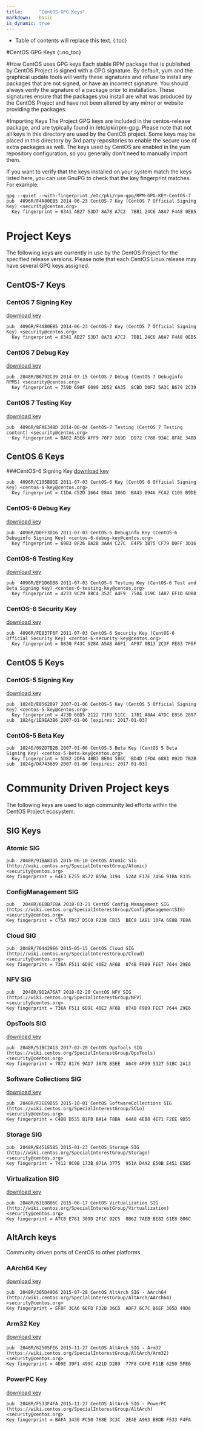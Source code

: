 ```yaml
---
title:      "CentOS GPG Keys"
markdown:   basic
is_dynamic: true
---
```

* Table of contents will replace this text.
{:toc}

#CentOS GPG Keys
{:.no_toc}

#How CentOS uses GPG keys
Each stable RPM package that is published by CentOS Project is signed with a GPG signature. By default, yum and the graphical update tools will verify these signatures and refuse to install any packages that are not signed, or have an incorrect signature. You should always verify the signature of a package prior to installation. These signatures ensure that the packages you install are what was produced by the CentOS Project and have not been altered by any mirror or website providing the packages. 

#Importing Keys
The Project GPG keys are included in the centos-release package, and are typically found in /etc/pki/rpm-gpg. Please note that not all keys in this directory are used by the CentOS project. Some keys may be placed in this directory by 3rd party repositories to enable the secure use of extra packages as well. The keys used by CentOS are enabled in the yum repository configuration, so you generally don't need to manually import them. 

If you want to verify that the keys installed on your system match the keys listed here, you can use GnuPG to check that the key fingerprint matches. For example:

    gpg --quiet --with-fingerprint /etc/pki/rpm-gpg/RPM-GPG-KEY-CentOS-7
    pub  4096R/F4A80EB5 2014-06-23 CentOS-7 Key (CentOS 7 Official Signing Key) <security@centos.org>
      Key fingerprint = 6341 AB27 53D7 8A78 A7C2  7BB1 24C6 A8A7 F4A8 0EB5


# Project Keys
The following keys are currently in use by the CentOS Project for the specified release versions. Please note that each CentOS Linux release may have several GPG keys assigned.

## CentOS-7 Keys

### CentOS 7 Signing Key
[download key](/keys/RPM-GPG-KEY-CentOS-7)

    pub  4096R/F4A80EB5 2014-06-23 CentOS-7 Key (CentOS 7 Official Signing Key) <security@centos.org>
      Key fingerprint = 6341 AB27 53D7 8A78 A7C2  7BB1 24C6 A8A7 F4A8 0EB5

### CentOS 7 Debug Key
[download key](/keys/RPM-GPG-KEY-CentOS-Debug-7)

    pub  2048R/B6792C39 2014-07-15 CentOS-7 Debug (CentOS-7 Debuginfo RPMS) <security@centos.org>
      Key fingerprint = 759D 690F 6099 2D52 6A35  8CBD D0F2 5A3C B679 2C39


### CentOS 7 Testing Key
[download key](/keys/RPM-GPG-KEY-CentOS-Testing-7)

    pub  4096R/8FAE34BD 2014-06-04 CentOS-7 Testing (CentOS 7 Testing content) <security@centos.org>
      Key fingerprint = BA02 A5E6 AFF9 70F7 269D  D972 C788 93AC 8FAE 34BD


## CentOS 6 Keys

###CentOS-6 Signing Key
[download key](/keys/RPM-GPG-KEY-CentOS-6)

    pub  4096R/C105B9DE 2011-07-03 CentOS-6 Key (CentOS 6 Official Signing Key) <centos-6-key@centos.org>
      Key fingerprint = C1DA C52D 1664 E8A4 386D  BA43 0946 FCA2 C105 B9DE


### CentOS-6 Debug Key
[download key](/keys/RPM-GPG-KEY-CentOS-Debug-6)

    pub  4096R/D0FF3D16 2011-07-03 CentOS-6 Debuginfo Key (CentOS-6 Debuginfo Signing Key) <centos-6-debug-key@centos.org>
      Key fingerprint = 69B3 0F26 BA2B 3AA4 C27C  E4F5 3B75 CF79 D0FF 3D16


### CentOS-6 Testing Key
[download key](/keys/RPM-GPG-KEY-CentOS-Testing-6)

    pub  4096R/EF1D6DB8 2011-07-03 CentOS-6 Testing Key (CentOS-6 Test and Beta Signing Key) <centos-6-testing-key@centos.org>
      Key fingerprint = 4233 9C29 8BC4 352C A4F9  7504 119C 1A87 EF1D 6DB8


### CentOS-6 Security Key
[download key](/keys/RPM-GPG-KEY-CentOS-Security-6)

    pub  4096R/FE837F6F 2011-07-03 CentOS-6 Security Key (CentOS-6 Official Security Key) <centos-6-security-key@centos.org>
      Key fingerprint = 0830 F43C 928A A5A8 A6F1  AF97 0B13 2C3F FE83 7F6F


## CentOS 5 Keys

### CentOS-5 Signing Key
[download key](/keys/RPM-GPG-KEY-CentOS-5)

    pub  1024D/E8562897 2007-01-06 CentOS-5 Key (CentOS 5 Official Signing Key) <centos-5-key@centos.org>
      Key fingerprint = 473D 66D5 2122 71FD 51CC  17B1 A8A4 47DC E856 2897
    sub  1024g/1E9EA3B6 2007-01-06 [expires: 2017-01-03]

### CentOS-5 Beta Key
    pub  1024D/092D7B2B 2007-01-06 CentOS-5 Beta Key (CentOS 5 Beta Signing Key) <centos-5-beta-key@centos.org>
      Key fingerprint = 5D82 2DFA 48B3 BE04 586C  BD4D CFDA 6881 092D 7B2B
    sub  1024g/DA743639 2007-01-06 [expires: 2017-01-03]


# Community Driven Project keys

The following keys are used to sign community led efforts within the CentOS Project ecosystem.

## SIG Keys

### Atomic SIG
    pub  2048R/91BA8335 2015-06-10 CentOS Atomic SIG (http://wiki.centos.org/SpecialInterestGroup/Atomic) <security@centos.org>
    Key fingerprint = 64E3 E755 8572 B59A 3194  52AA F17E 7456 91BA 8335

### ConfigManagement SIG
    pub   2048R/6E8B7E8A 2018-03-21 CentOS Config Management SIG (https://wiki.centos.org/SpecialInterestGroup/ConfigManagementSIG) <security@centos.org>
    Key fingerprint = C75A FB57 D5C0 F238 CB15  BEC8 1AE1 10FA 6E8B 7E8A

### Cloud SIG
    pub  2048R/764429E6 2015-05-15 CentOS Cloud SIG (http://wiki.centos.org/SpecialInterestGroup/Cloud) <security@centos.org>
    Key fingerprint = 736A F511 6D9C 40E2 AF6B  074B F9B9 FEE7 7644 29E6

### NFV SIG
    pub   2048R/9D2A76A7 2018-02-20 CentOS NFV SIG (https://wiki.centos.org/SpecialInterestGroup/NFV) <security@centos.org>
    Key fingerprint = 736A F511 6D9C 40E2 AF6B  074B F9B9 FEE7 7644 29E6

### OpsTools SIG
[download key](/keys/RPM-GPG-KEY-CentOS-SIG-OpsTools)

    pub  2048R/51BC2A13 2017-02-20 CentOS OpsTools SIG (https://wiki.centos.org/SpecialInterestGroup/OpsTools) <security@centos.org>
    Key fingerprint = 7872 8176 9AD7 3878 85EE  A649 4FD9 5327 51BC 2A13

### Software Collections SIG
[download key](/keys/RPM-GPG-KEY-CentOS-SIG-SCLo)

    pub  2048R/F2EE9D55 2015-10-01 CentOS SoftwareCollections SIG (https://wiki.centos.org/SpecialInterestGroup/SCLo) <security@centos.org>
    Key fingerprint = C4DB D535 B1FB BA14 F8BA  64A8 4EB8 4E71 F2EE 9D55

### Storage SIG
    pub  2048R/E451E5B5 2015-01-23 CentOS Storage SIG (http://wiki.centos.org/SpecialInterestGroup/Storage) <security@centos.org>
    Key fingerprint = 7412 9C0B 173B 071A 3775  951A D4A2 E50B E451 E5B5

### Virtualization SIG
[download key](/keys/RPM-GPG-KEY-CentOS-SIG-Virtualization)

    pub  2048R/61E8806C 2015-06-17 CentOS Virtualization SIG (http://wiki.centos.org/SpecialInterestGroup/Virtualization) <security@centos.org>
    Key fingerprint = A7C8 E761 309D 2F1C 92C5  0B62 7AEB BE82 61E8 806C

## AltArch keys

Community driven ports of CentOS to other platforms.

### AArch64 Key
[download key](/keys/RPM-GPG-KEY-CentOS-7-aarch64)

    pub  2048R/305D49D6 2015-07-28 CentOS AltArch SIG - AArch64 (http://wiki.centos.org/SpecialInterestGroup/AltArch/AArch64) <security@centos.org>
    Key fingerprint = EF8F 3CA6 6EFD F32B 36CD  ADF7 6C7C B6EF 305D 49D6

### Arm32 Key
[download key](/keys/RPM-GPG-KEY-CentOS-SIG-AltArch-Arm32)

    pub  2048R/62505FE6 2015-11-27 CentOS AltArch SIG - Arm32 (https://wiki.centos.org/SpecialInterestGroup/AltArch/Arm32) <security@centos.org>
    Key fingerprint = 4D9E 39F1 499C A21D D289  77F8 CAFE F11B 6250 5FE6

### PowerPC Key
[download key](/keys/RPM-GPG-KEY-CentOS-SIG-AltArch-7-ppc64)

    pub  2048R/F533F4FA 2015-11-27 CentOS AltArch SIG - PowerPC (https://wiki.centos.org/SpecialInterestGroup/AltArch) <security@centos.org>
    Key fingerprint = BAFA 3436 FC50 768E 3C3C  2E4E A963 BBDB F533 F4FA
